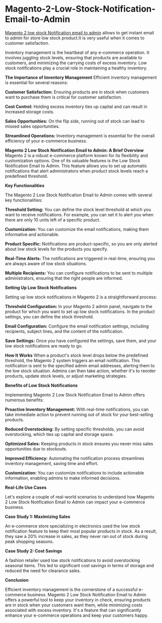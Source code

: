 # Magento-2-Low-Stock-Notification-Email-to-Admin

[Magento 2 low stock Notification email to admin](https://www.milople.com/magento-2-low-stock-notification.html) allows to get instant email to admin for store low stock product.It is very useful when it comes to customer satisfaction.

Inventory management is the heartbeat of any e-commerce operation. It involves juggling stock levels, ensuring that products are available to customers, and minimizing the carrying costs of excess inventory. Low stock notifications play a crucial role in maintaining a healthy inventory.

**The Importance of Inventory Management**
Efficient inventory management is essential for several reasons:

**Customer Satisfaction:** Ensuring products are in stock when customers want to purchase them is critical for customer satisfaction.

**Cost Control:** Holding excess inventory ties up capital and can result in increased storage costs.

**Sales Opportunities:** On the flip side, running out of stock can lead to missed sales opportunities.

**Streamlined Operations:** Inventory management is essential for the overall efficiency of your e-commerce business.

**Magento 2 Low Stock Notification Email to Admin: A Brief Overview**
Magento 2 is a robust e-commerce platform known for its flexibility and customization options. One of its valuable features is the Low Stock Notification Email to Admin. This feature allows you to set up automatic notifications that alert administrators when product stock levels reach a predefined threshold.

**Key Functionalities**

The Magento 2 Low Stock Notification Email to Admin comes with several key functionalities:

**Threshold Setting:** You can define the stock level threshold at which you want to receive notifications. For example, you can set it to alert you when there are only 10 units left of a specific product.

**Customization:** You can customize the email notifications, making them informative and actionable.

**Product Specific:** Notifications are product-specific, so you are only alerted about low stock levels for the products you specify.

**Real-Time Alerts:** The notifications are triggered in real-time, ensuring you are always aware of low stock situations.

**Multiple Recipients:** You can configure notifications to be sent to multiple administrators, ensuring that the right people are informed.

**Setting Up Low Stock Notifications**

Setting up low stock notifications in Magento 2 is a straightforward process:

**Threshold Configuration:** In your Magento 2 admin panel, navigate to the product for which you want to set up low stock notifications. In the product settings, you can define the stock threshold.

**Email Configuration:** Configure the email notification settings, including recipients, subject lines, and the content of the notification.

**Save Settings:** Once you have configured the settings, save them, and your low stock notifications are ready to go.

**How It Works**
When a product's stock level drops below the predefined threshold, the Magento 2 system triggers an email notification. This notification is sent to the specified admin email addresses, alerting them to the low stock situation. Admins can then take action, whether it's to reorder products, update stock levels, or adjust marketing strategies.

**Benefits of Low Stock Notifications**

Implementing Magento 2 Low Stock Notification Email to Admin offers numerous benefits:

**Proactive Inventory Management:** With real-time notifications, you can take immediate action to prevent running out of stock for your best-selling products.

**Reduced Overstocking:** By setting specific thresholds, you can avoid overstocking, which ties up capital and storage space.

**Optimized Sales:** Keeping products in stock ensures you never miss sales opportunities due to stockouts.

**Improved Efficiency:** Automating the notification process streamlines inventory management, saving time and effort.

**Customization:** You can customize notifications to include actionable information, enabling admins to make informed decisions.

**Real-Life Use Cases**

Let's explore a couple of real-world scenarios to understand how Magento 2 Low Stock Notification Email to Admin can impact your e-commerce business.

**Case Study 1: Maximizing Sales**

An e-commerce store specializing in electronics used the low stock notification feature to keep their most popular products in stock. As a result, they saw a 20% increase in sales, as they never ran out of stock during peak shopping seasons.

**Case Study 2: Cost Savings**

A fashion retailer used low stock notifications to avoid overstocking seasonal items. This led to significant cost savings in terms of storage and reduced the need for clearance sales.

**Conclusion**

Efficient inventory management is the cornerstone of a successful e-commerce business. Magento 2 Low Stock Notification Email to Admin offers a powerful tool to keep your inventory in check, ensuring products are in stock when your customers want them, while minimizing costs associated with excess inventory. It's a feature that can significantly enhance your e-commerce operations and keep your customers happy.
